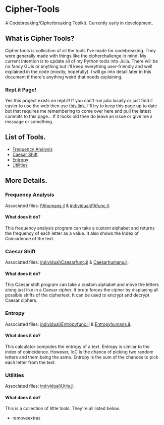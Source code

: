# Cipher-Tools
 A Codebreaking/Cipherbreaking Toolkit. Currently early in development.  
 
## What is Cipher Tools?
Cipher tools is collection of all the tools I've made for codebreaking. They were generally made with things like the cipherchallenge in mind. My current intention is to update all of my Python tools into Julia. There will be no fancy GUIs or anything but I'll keep everything user-friendly and well explained in the code (mostly, hopefully). I will go into detail later in this document if there's anything weird that needs explaining.

### Repl.it Page!
Yes this project exists on repl.it! If you can't run julia locally or just find it easier to use the web then use [this link](https://repl.it/@Squalm/Cipher-Tools#README.md). I'll try to keep this page up to date but that requires me remembering to come over here and pull the latest commits to this page... If it looks old then do leave an issue or give me a message or something.

## List of Tools.

 - [Frequency Analysis](https://github.com/Squalm/Cipher-Tools#frequency-analysis)
 - [Caesar Shift](https://github.com/Squalm/Cipher-Tools#caesar-shift)
 - [Entropy](https://github.com/Squalm/Cipher-Tools#entropy)
 - [Utilities](https://github.com/Squalm/Cipher-Tools#utilities)

## More Details.
### Frequency Analysis
Associated files: [FAhumans.jl](https://github.com/Squalm/Cipher-Tools/blob/master/FAhumans.jl) & [individual\\FAfunc.jl](https://github.com/Squalm/Cipher-Tools/blob/master/individual/FAfunc.jl).  
#### What does it do?
This frequency analysis program can take a custom alphabet and returns the frequency of each letter as a value. It also shows the Index of Coincidence of the text.  
### Caesar Shift
Associated files: [individual\\Caesarfunc.jl](https://github.com/Squalm/Cipher-Tools/blob/master/individual/Caesarfunc.jl) & [Caesarhumans.jl](https://github.com/Squalm/Cipher-Tools/blob/master/Caesarhumans.jl).  
#### What does it do?
This Caesar shift program can take a custom alphabet and move the letters along just like in a Caesar cipher. It brute forces the cipher by displaying all possible shifts of the ciphertext. It can be used to encrypt and decrypt Caesar ciphers.  
### Entropy
Associated files: [individual\\Entropyfunc.jl](https://github.com/Squalm/Cipher-Tools/blob/master/individual/Entropyfunc.jl) & [Entropyhumans.jl](https://github.com/Squalm/Cipher-Tools/blob/master/Entropyhumans.jl).  
#### What does it do?
This calculator computes the entropy of a text. Entropy is similar to the index of coincidence. However, IoC is the chance of picking two random letters and them being the same. Entropy is the sum of the chances to pick each letter from the text.  
### Utilities
Associated files: [individual\\Utils.jl](https://github.com/Squalm/Cipher-Tools/blob/master/individual/Utils.jl).  
#### What does it do?
This is a collection of little tools. They're all listed below.  
 - removeextras
